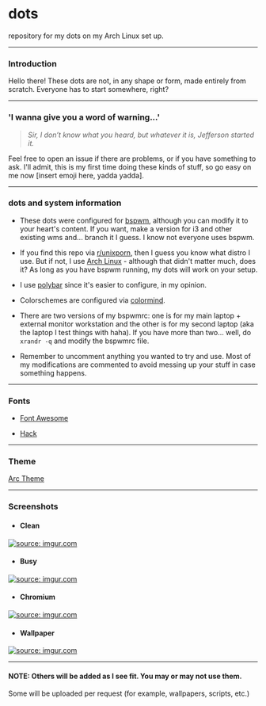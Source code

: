 # dots
repository for my dots on my Arch Linux set up.

----
### Introduction
Hello there! These dots are not, in any shape or form, made entirely from scratch. Everyone has to start somewhere, right?

----
### 'I wanna give you a word of warning...'
>_Sir, I don’t know what you heard, but whatever it is, Jefferson started it._

Feel free to open an issue if there are problems, or if you have something to ask. I'll admit, this is my first time doing these kinds of stuff, so go easy on me now [insert emoji here, yadda yadda].

----
### dots and system information
- These dots were configured for [bspwm](https://github.com/baskerville/bspwm), although you can modify it to your heart's content. If you want, make a version for i3 and other existing wms and... branch it I guess. I know not everyone uses bspwm.

- If you find this repo via [r/unixporn](https://www.reddit.com/r/unixporn), then I guess you know what distro I use. But if not, I use [Arch Linux](https://www.archlinux.org/) - although that didn't matter much, does it? As long as you have bspwm running, my dots will work on your setup.

- I use [polybar](https://github.com/jaagr/polybar) since it's easier to configure, in my opinion.

- Colorschemes are configured via [colormind](http://colormind.io/image/).

- There are two versions of my bspwmrc: one is for my main laptop + external monitor workstation and the other is for my second laptop (aka the laptop I test things with haha). If you have more than two... well, do `xrandr -q` and modify the bspwmrc file.

- Remember to uncomment anything you wanted to try and use. Most of my modifications are commented to avoid messing up your stuff in case something happens.

----
### Fonts

- [Font Awesome](https://github.com/FortAwesome/Font-Awesome)

- [Hack](http://sourcefoundry.org/hack/)

----
### Theme
[Arc Theme](https://github.com/horst3180/Arc-theme)

----
### Screenshots

- #### Clean
<a href="http://imgur.com/QzmGM6J"><img src="http://i.imgur.com/QzmGM6J.png" title="source: imgur.com" /></a>

- #### Busy
<a href="http://imgur.com/RjZZAzw"><img src="http://i.imgur.com/RjZZAzw.png" title="source: imgur.com" /></a>

- #### Chromium
<a href="http://imgur.com/WagANHq"><img src="http://i.imgur.com/WagANHq.png" title="source: imgur.com" /></a>

- #### Wallpaper
<a href="http://imgur.com/YM4bd8r"><img src="http://i.imgur.com/YM4bd8r.jpg" title="source: imgur.com" /></a>

----
#### NOTE: Others will be added as I see fit. You may or may not use them. 
Some will be uploaded per request (for example, wallpapers, scripts, etc.)
